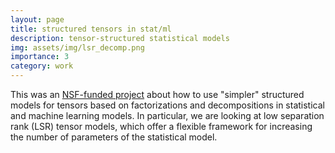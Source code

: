 ```yaml
---
layout: page
title: structured tensors in stat/ml
description: tensor-structured statistical models
img: assets/img/lsr_decomp.png
importance: 3
category: work
---
```


This was an [NSF-funded project](https://www.nsf.gov/awardsearch/showAward?AWD_ID=1910110) about how to use "simpler" structured models for tensors based on factorizations and decompositions in statistical and machine learning models. In particular, we are looking at low separation rank (LSR) tensor models, which offer a flexible framework for increasing the number of parameters of the statistical model. 
